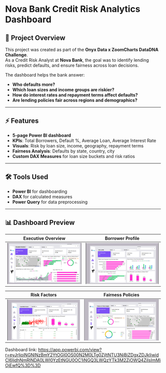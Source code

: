 
# Nova Bank Credit Risk Analytics Dashboard

## 📌 Project Overview
This project was created as part of the **Onyx Data x ZoomCharts DataDNA Challenge**.  
As a Credit Risk Analyst at **Nova Bank**, the goal was to identify lending risks, predict defaults, and ensure fairness across loan decisions.

The dashboard helps the bank answer:
- **Who defaults more?**
- **Which loan sizes and income groups are riskier?**
- **How do interest rates and repayment terms affect defaults?**
- **Are lending policies fair across regions and demographics?**

---

## ⚡ Features
- **5-page Power BI dashboard** 
- **KPIs**: Total Borrowers, Default %, Average Loan, Average Interest Rate
- **Visuals**: Risk by loan size, income, geography, repayment terms
- **Fairness Analysis**: Defaults by state, country, city
- **Custom DAX Measures** for loan size buckets and risk ratios

---

## 🛠️ Tools Used
- **Power BI** for dashboarding
- **DAX** for calculated measures
- **Power Query** for data preprocessing

---

## 📊 Dashboard Preview
| Executive Overview | Borrower Profile |
|--------------------|------------------|
| ![Page1](Screenshots/Executivepage.png) | ![Page2](Screenshots/RiskProfile.png) |

| Risk Factors | Fairness Policies |
|--------------|------------------|
| ![Page3](Screenshots/LoanRiskFactor.png) | ![Page4](Screenshots/Fairness.png) |

Dashboard link: https://app.powerbi.com/view?r=eyJrIjoiNGNlNzBmY2YtOGI0OS00N2M0LTg0ZjItNTU3NjBiZDgxZDJkIiwidCI6IjdhNmRlNDA0LWI0YzEtNGU0OC1iNGQ3LWQzYTk3M2ZjOWQ4ZiIsImMiOjEwfQ%3D%3D
